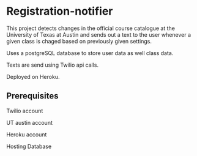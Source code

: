 # Registration-notifier
This project detects changes in the official course catalogue at the University of Texas at Austin and sends out a text to the user whenever a given class is chaged based on previously given settings. 

Uses a postgreSQL database to store user data as well class data. 

Texts are send using Twilio api calls. 

Deployed on Heroku.
## Prerequisites

Twilio account

UT austin account

Heroku account

Hosting Database
